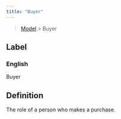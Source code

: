 ```yaml
---
title: "Buyer"
---
```


> [Model](./../) > Buyer

## Label

### English
Buyer


## Definition
The role of a person who makes a purchase. 


    
